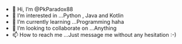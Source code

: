 - 👋 Hi, I’m @PkParadox88
- 👀 I’m interested in ...Python , Java and Kotlin
- 🌱 I’m currently learning ...Programming haha
- 💞️ I’m looking to collaborate on ...Anything
- 📫 How to reach me ...Just message me without any hesitation :-)

<!---
PkParadox88/PkParadox88 is a ✨ special ✨ repository because its `README.md` (this file) appears on your GitHub profile.
You can click the Preview link to take a look at your changes.
--->
